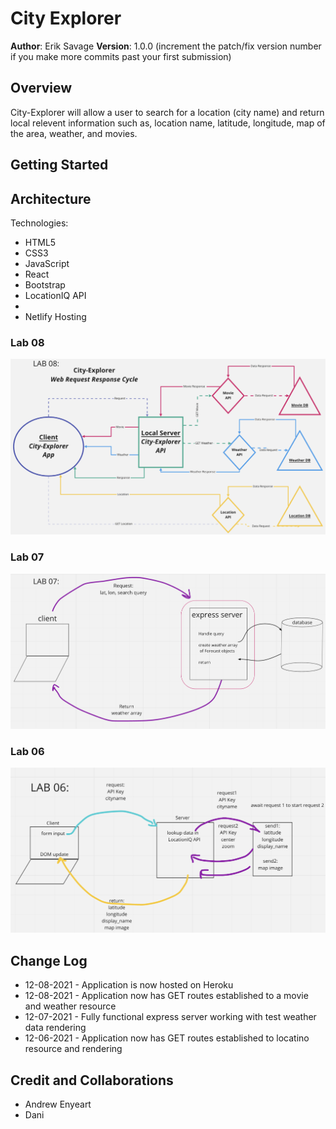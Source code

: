 # City Explorer

**Author**: Erik Savage
**Version**: 1.0.0 (increment the patch/fix version number if you make more commits past your first submission)

## Overview
<!-- Provide a high level overview of what this application is and why you are building it, beyond the fact that it's an assignment for this class. (i.e. What's your problem domain?) -->
City-Explorer will allow a user to search for a location (city name) and return local relevent information such as, location name, latitude, longitude, map of the area, weather, and movies.

## Getting Started
<!-- What are the steps that a user must take in order to build this app on their own machine and get it running? -->

## Architecture
<!-- Provide a detailed description of the application design. What technologies (languages, libraries, etc) you're using, and any other relevant design information. -->

Technologies:
- HTML5
- CSS3
- JavaScript
- React
- Bootstrap
- LocationIQ API
- 
- Netlify Hosting

### Lab 08
![Lab08WRRC](public/images/lab08WRRC.png)

### Lab 07
![Lab08WRRC](public/images/lab07WRRC.png)

### Lab 06
![Lab08WRRC](public/images/lab06WRRC.png)


## Change Log
<!-- Use this area to document the iterative changes made to your application as each feature is successfully implemented. Use time stamps. Here's an example:

01-01-2001 4:59pm - Application now has a fully-functional express server, with a GET route for the location resource. -->
- 12-08-2021 - Application is now hosted on Heroku
- 12-08-2021 - Application now has GET routes established to a movie and weather resource
- 12-07-2021 - Fully functional express server working with test weather data rendering
- 12-06-2021 - Application now has GET routes established to locatino resource and rendering


## Credit and Collaborations
<!-- Give credit (and a link) to other people or resources that helped you build this application. -->
- Andrew Enyeart
- Dani